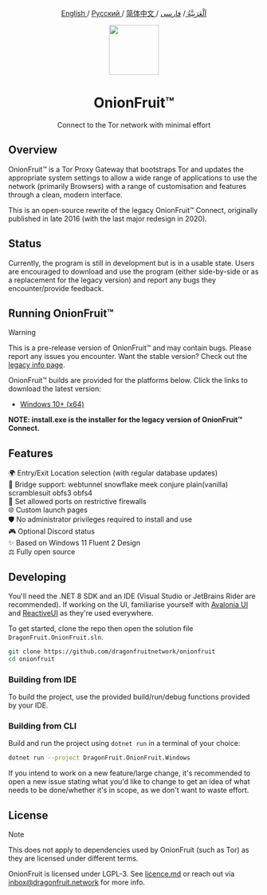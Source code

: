 <p align="center"> 	<a href="./readme.md"> 	English 	</a> 	/ 	 <a href="./readme-ru.md"> Русский </a>  /  <a href="./readme-zh-cn.md"> 	简体中文 	</a>  /  <a href="./readme-ar.md"> 	اَلْعَرَبِيَّةُ 	</a>  /  <a href="./readme-fa.md"> 	فارسی 	</a> </p>


<div align="center">

<img src="DragonFruit.OnionFruit/Assets/onionfruit.svg" width="100"/>

# OnionFruit™
Connect to the Tor network with minimal effort

</div>

## Overview
OnionFruit™ is a Tor Proxy Gateway that bootstraps Tor and updates the appropriate system settings to allow a wide range of applications to use the network (primarily Browsers) with a range of customisation and features through a clean, modern interface.

This is an open-source rewrite of the legacy OnionFruit™ Connect, originally published in late 2016 (with the last major redesign in 2020).

## Status
Currently, the program is still in development but is in a usable state.
Users are encouraged to download and use the program (either side-by-side or as a replacement for the legacy version) and report any bugs they encounter/provide feedback.

## Running OnionFruit™
> [!WARNING]
> This is a pre-release version of OnionFruit™ and may contain bugs. Please report any issues you encounter.
> Want the stable version? Check out the [legacy info page](https://github.com/dragonfruitnetwork/onionfruit/tree/onionfruit-connect-legacy-info).

OnionFruit™ builds are provided for the platforms below. Click the links to download the latest version:

- [Windows 10+ (x64)](https://github.com/dragonfruitnetwork/onionfruit/releases)

**NOTE: install.exe is the installer for the legacy version of OnionFruit™ Connect.**

## Features
🌍 Entry/Exit Location selection (with regular database updates)  
🌉 Bridge support: webtunnel snowflake meek conjure plain(vanilla) scramblesuit obfs3 obfs4  
🧱 Set allowed ports on restrictive firewalls  
🌐 Custom launch pages  
🛡️ No administrator privileges required to install and use  
🎮 Optional Discord status  
✨ Based on Windows 11 Fluent 2 Design  
⚖️ Fully open source

## Developing
You'll need the .NET 8 SDK and an IDE (Visual Studio or JetBrains Rider are recommended).
If working on the UI, familiarise yourself with [Avalonia UI](https://avaloniaui.net/) and [ReactiveUI](https://www.reactiveui.net/) as they're used everywhere.

To get started, clone the repo then open the solution file `DragonFruit.OnionFruit.sln`.

```bash
git clone https://github.com/dragonfruitnetwork/onionfruit
cd onionfruit
```

### Building from IDE
To build the project, use the provided build/run/debug functions provided by your IDE.

### Building from CLI
Build and run the project using `dotnet run` in a terminal of your choice:

```bash
dotnet run --project DragonFruit.OnionFruit.Windows
```

If you intend to work on a new feature/large change, it's recommended to open a new issue stating what you'd like to change to get an idea of what needs to be done/whether it's in scope, as we don't want to waste effort.

## License
> [!NOTE]
> This does not apply to dependencies used by OnionFruit (such as Tor) as they are licensed under different terms.

OnionFruit is licensed under LGPL-3. See [licence.md](licence.md) or reach out via inbox@dragonfruit.network for more info.
